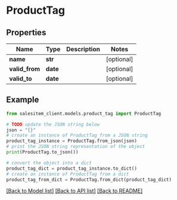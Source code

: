 # ProductTag


## Properties

Name | Type | Description | Notes
------------ | ------------- | ------------- | -------------
**name** | **str** |  | [optional] 
**valid_from** | **date** |  | [optional] 
**valid_to** | **date** |  | [optional] 

## Example

```python
from salesitem_client.models.product_tag import ProductTag

# TODO update the JSON string below
json = "{}"
# create an instance of ProductTag from a JSON string
product_tag_instance = ProductTag.from_json(json)
# print the JSON string representation of the object
print(ProductTag.to_json())

# convert the object into a dict
product_tag_dict = product_tag_instance.to_dict()
# create an instance of ProductTag from a dict
product_tag_from_dict = ProductTag.from_dict(product_tag_dict)
```
[[Back to Model list]](../README.md#documentation-for-models) [[Back to API list]](../README.md#documentation-for-api-endpoints) [[Back to README]](../README.md)


